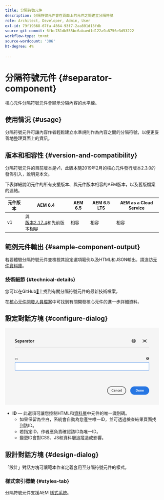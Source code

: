 ```yaml
---
title: 分隔符號元件
description: 分隔符號元件會在頁面上的元件之間建立分隔符號
role: Architect, Developer, Admin, User
exl-id: 79f19368-67fa-4864-93f7-2aa801d13fdb
source-git-commit: 6fbc781db555bc6abaed1d122a9a8756e3d53222
workflow-type: tm+mt
source-wordcount: '306'
ht-degree: 4%

---
```


# 分隔符號元件 {#separator-component}

核心元件分隔符號元件會顯示分隔內容的水平線。

## 使用情況 {#usage}

分隔符號元件可讓內容作者輕鬆建立水準規則作為內容之間的分隔符號，以便更妥善地整理頁面上的資訊。

## 版本和相容性 {#version-and-compatibility}

分隔符號元件的目前版本是v1，此版本隨2019年2月的核心元件發行版本2.3.0的發佈引入，說明見本文。

下表詳細說明元件的所有支援版本、與元件版本相容的AEM版本，以及舊版檔案的連結。

| 元件版本 | AEM 6.4 | AEM 6.5 | AEM 6.5 LTS | AEM as a Cloud Service  |
|---|---|---|---|---|
| v1 | 與<br>[版本2.17.4](/help/versions.md)和先前版本相容 | 相容 | 相容 | 相容 |

## 範例元件輸出 {#sample-component-output}

若要體驗分隔符號元件並檢視其設定選項範例以及HTML和JSON輸出，請造訪[元件資料庫](https://adobe.com/go/aem_cmp_library_separator_tw)。

### 技術細節 {#technical-details}

您可以在GitHub[&#128279;](https://adobe.com/go/aem_cmp_tech_separator_v1_tw)上找到有關分隔符號元件的最新技術檔案。

在[核心元件開發人員檔案](/help/developing/overview.md)中可找到有關開發核心元件的進一步詳細資料。

## 設定對話方塊 {#configure-dialog}

![分隔符號元件的編輯對話方塊](/help/assets/separator-edit.png)

* **ID** — 此選項可讓您控制HTML和[資料層](/help/developing/data-layer/overview.md)中元件的唯一識別碼。
   * 如果保留為空白，系統會自動為您產生唯一ID，並可透過檢查結果頁面找到該ID。
   * 若指定ID，作者應負責確認該ID為唯一ID。
   * 變更ID會對CSS、JS和資料層追蹤造成影響。

## 設計對話方塊 {#design-dialog}

「設計」對話方塊可讓範本作者定義套用至分隔符號元件的樣式。

### 樣式索引標籤 {#styles-tab}

分隔符號元件支援AEM [樣式系統](/help/get-started/authoring.md#component-styling)。
